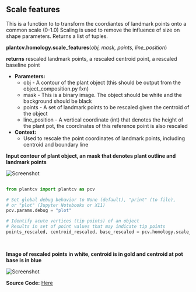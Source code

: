 ## Scale features

This is a function to to transform the coordiantes of landmark points onto a common scale (0-1.0)
Scaling is used to remove the influence of size on shape parameters. Returns a list of tuples.

**plantcv.homology.scale_features**(*obj, mask, points, line_position*)

**returns** rescaled landmark points, a rescaled centroid point, a rescaled baseline point

- **Parameters:**
    - obj - A contour of the plant object (this should be output from the object_composition.py fxn)
    - mask - This is a binary image. The object should be white and the background should be black
    - points - A set of landmark points to be rescaled given the centroid of the object
    - line_position - A vertical coordinate (int) that denotes the height of the plant pot, the coordinates of this reference point is also rescaled
- **Context:**
    - Used to rescale the point coordinates of landmark points, including centroid and boundary line
    
**Input contour of plant object, an mask that denotes plant outline and landmark points**

![Screenshot](img/documentation_images/scale_features/av_output.jpg)

```python

from plantcv import plantcv as pcv

# Set global debug behavior to None (default), "print" (to file), 
# or "plot" (Jupyter Notebooks or X11)
pcv.params.debug = "plot"

# Identify acute vertices (tip points) of an object
# Results in set of point values that may indicate tip points
points_rescaled, centroid_rescaled, base_rescaled = pcv.homology.scale_features(obj, mask, landmark_points,
                                                                                boundary_line_position)
                                                                       
```

**Image of rescaled points in white, centroid is in gold and centroid at pot base is in blue**

![Screenshot](img/documentation_images/scale_features/sf_output.jpg)

**Source Code:** [Here](https://github.com/danforthcenter/plantcv/blob/main/plantcv/plantcv/homology/scale_features.py)
